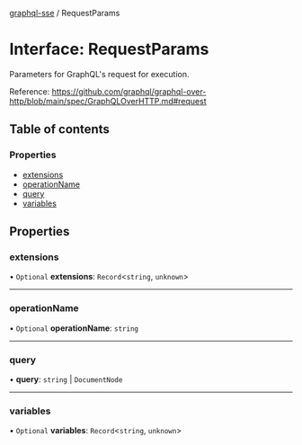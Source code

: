 [graphql-sse](../README.md) / RequestParams

# Interface: RequestParams

Parameters for GraphQL's request for execution.

Reference: https://github.com/graphql/graphql-over-http/blob/main/spec/GraphQLOverHTTP.md#request

## Table of contents

### Properties

- [extensions](RequestParams.md#extensions)
- [operationName](RequestParams.md#operationname)
- [query](RequestParams.md#query)
- [variables](RequestParams.md#variables)

## Properties

### extensions

• `Optional` **extensions**: `Record`<`string`, `unknown`\>

___

### operationName

• `Optional` **operationName**: `string`

___

### query

• **query**: `string` \| `DocumentNode`

___

### variables

• `Optional` **variables**: `Record`<`string`, `unknown`\>
